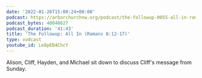 ```yaml
---
date: '2022-01-26T15:00:24+00:00'
podcast: https://arborchurchnw.org/podcast/the-followup-0055-all-in-romans-8-12-17-.mp3
podcast_bytes: 40048627
podcast_duration: '41:43'
title: 'The Followup: All In (Romans 8:12-17)'
type: vodcast
youtube_id: Le8pEB4ChcY
---
```


Alison, Cliff, Hayden, and Michael sit down to discuss Cliff's message from Sunday.
